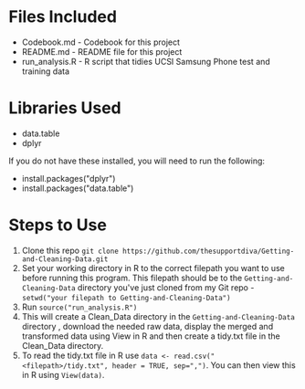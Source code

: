 Files Included
=======================
- Codebook.md - Codebook for this project
- README.md - README file for this project
- run_analysis.R - R script that tidies UCSI Samsung Phone test and training data

Libraries Used
=======================
- data.table
- dplyr

If you do not have these installed, you will need to run the following:
- install.packages("dplyr")
- install.packages("data.table")

Steps to Use
=======================
1. Clone this repo ```git clone https://github.com/thesupportdiva/Getting-and-Cleaning-Data.git```
2. Set your working directory in R to the correct filepath you want to use before running this program. This filepath should be to the ```Getting-and-Cleaning-Data``` directory you've just cloned from my Git repo - ```setwd("your filepath to Getting-and-Cleaning-Data")```
2. Run ```source("run_analysis.R")```
3. This will create a Clean_Data directory in the ```Getting-and-Cleaning-Data``` directory , download the needed raw data, display the merged and transformed data using View in R and then create a tidy.txt file in the Clean_Data directory.
4. To read the tidy.txt file in R use ```data <- read.csv("<filepath>/tidy.txt", header = TRUE, sep=",")```.  You can then view this in R using ```View(data)```.
